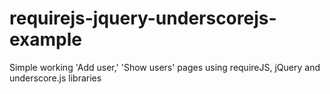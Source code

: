 requirejs-jquery-underscorejs-example
=====================================

Simple working 'Add user,' 'Show users' pages using requireJS, jQuery and underscore.js libraries
